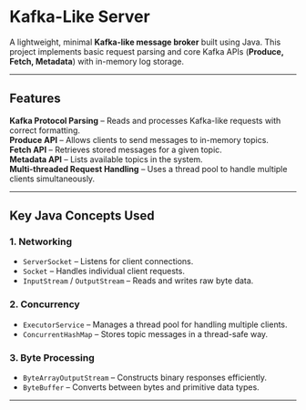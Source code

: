 # **Kafka-Like Server**  

A lightweight, minimal **Kafka-like message broker** built using Java. This project implements basic request parsing and core Kafka APIs (**Produce, Fetch, Metadata**) with in-memory log storage.  

---

## **Features**  
**Kafka Protocol Parsing** – Reads and processes Kafka-like requests with correct formatting.  
**Produce API** – Allows clients to send messages to in-memory topics.  
**Fetch API** – Retrieves stored messages for a given topic.  
**Metadata API** – Lists available topics in the system.  
**Multi-threaded Request Handling** – Uses a thread pool to handle multiple clients simultaneously.  

---

## **Key Java Concepts Used**  

### **1. Networking**  
- `ServerSocket` – Listens for client connections.  
- `Socket` – Handles individual client requests.  
- `InputStream` / `OutputStream` – Reads and writes raw byte data.  

### **2. Concurrency**  
- `ExecutorService` – Manages a thread pool for handling multiple clients.  
- `ConcurrentHashMap` – Stores topic messages in a thread-safe way.  

### **3. Byte Processing**  
- `ByteArrayOutputStream` – Constructs binary responses efficiently.  
- `ByteBuffer` – Converts between bytes and primitive data types.  

---
